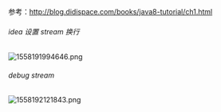 参考：http://blog.didispace.com/books/java8-tutorial/ch1.html

###### idea 设置 stream 换行

![1558191994646.png](https://blog-07.oss-cn-guangzhou.aliyuncs.com/picBak/1558191994646.png)

###### debug stream

![1558192121843.png](https://blog-07.oss-cn-guangzhou.aliyuncs.com/picBak/1558192121843.png)